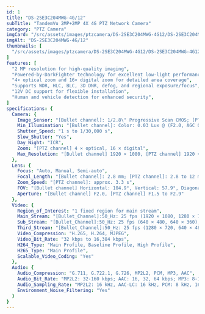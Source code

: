 ```yaml
---
id: 1
title: "DS-2SE3C204MWG-4G/12"
subTitle: "TandemVu 2MP+2MP 4X 4G PTZ Network Camera"
category: "PTZ Camera"
imgCard: "/src/assets/images/ptzcamera/DS-2SE3C204MWG-4G12/DS-2SE3C204MWG-4G12-1.png"
imgAlt: "DS-2SE3C204MWG-4G/12"
thumbnails: [
  "/src/assets/images/ptzcamera/DS-2SE3C204MWG-4G12/DS-2SE3C204MWG-4G12-1.png",
]
features: [
  "2 MP resolution for high-quality imaging",
  "Powered-by-DarkFighter technology for excellent low-light performance",
  "4× optical zoom and 16× digital zoom for detailed area coverage",
  "Supports WDR, HLC, BLC, 3D DNR, defog, and regional exposure/focus",
  "12V DC support for flexible installation",
  "Human and vehicle detection for enhanced security",
]
specifications: {
  Camera: {
    Image_Sensor: "[Bullet channel]: 1/2.8\" Progressive Scan CMOS; [PTZ channel]: 1/2.8\" progressive scan CMOS",
    Min_Illumination: "[Bullet channel]: Color: 0.03 Lux @ (F2.0, AGC ON), B/W: 0.01 Lux @ (F2.0, AGC ON), 0 Lux with IR; [PTZ channel]: Color: 0.01 Lux @ (F1.5, AGC ON), B/W: 0.005Lux @ (F1.5, AGC ON), 0 Lux with IR",
    Shutter_Speed: "1 s to 1/30,000 s",
    Slow_Shutter: "Yes",
    Day_Night: "ICR",
    Zoom: "[PTZ channel] 4 × optical, 16 × digital",
    Max_Resolution: "[Bullet channel] 1920 × 1080, [PTZ channel] 1920 × 1080"
  },
  Lens: {
    Focus: "Auto, Manual, Semi-auto",
    Focal_Length: "[Bullet channel]: 2.8 mm; [PTZ channel]: 2.8 to 12 mm, 4 × optical",
    Zoom_Speed: "[PTZ channel]: approx. 3.3 s",
    FOV: "[Bullet channel] Horizontal: 104.9°, Vertical: 57.9°, Diagonal: 122.8°; [PTZ channel] Horizontal: 92° to 33°, Vertical: 49° to 18.2°, Diagonal: 104° to 37.7°",
    Aperture: "[Bullet channel] F2.0, [PTZ channel] F1.5 to F2.9"
  },
  Video: {
    Region_of_Interest: "1 fixed region for main stream",
    Main_Stream: "[Bullet_Channel]:50_Hz: 25 fps (1920 × 1080, 1280 × 720),60_Hz:30 fps (1920 × 1080, 1280 × 720);[PTZ_Channel]:50_Hz: 25 fps (1920 × 1080, 1280 × 720),60_Hz:30 fps (1920 × 1080, 1280 × 720)",
    Sub_Stream: "[Bullet_Channel]:50_Hz: 25 fps (640 × 480, 640 × 360),60_Hz:30 fps (640 × 480, 640 × 360);[PTZ_Channel]:50_Hz: 25 fps (640 × 480, 640 × 360),60_Hz:30 fps (640 × 480, 640 × 360)",
    Third_Stream: "[Bullet_Channel]:50_Hz: 25 fps (1280 × 720, 640 × 480, 640 × 360),60_Hz:30 fps (1280 × 720, 640 × 480, 640 × 360);[PTZ_Channel]:50_Hz: 25 fps (1280 × 720, 640 × 480, 640 × 360),60_Hz:30 fps (1280 × 720, 640 × 480, 640 × 360)",
    Video_Compression: "H.265, H.264, MJPEG",
    Video_Bit_Rate: "32 kbps to 16,384 kbps",
    H264_Type: "Main Profile, Baseline Profile, High Profile",
    H265_Type: "Main Profile",
    Scalable_Video_Coding: "Yes"
  },
  Audio: {
    Audio_Compression: "G.711, G.722.1, G.726, MP2L2, PCM, MP3, AAC",
    Audio_Bit_Rate: "MP2L2: 32-160 kbps; AAC: 16, 32, 64 kbps; MP3: 8-160 kbps",
    Audio_Sampling_Rate: "MP2L2: 16 kHz, AAC-LC: 16 kHz, PCM: 8 kHz, 16 kHz, MP3: 8 kHz, 16 kHz",
    Environment_Noise_Filtering: "Yes"
  }
}
---
```


